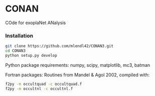 # CONAN
COde for exoplaNet ANalysis

### Installation
```bash
git clone https://github.com/mlendl42/CONAN3.git
cd CONAN3
python setup.py develop
```

Python package requirements:
numpy, scipy, matplotlib, mc3, batman

Fortran packages:
Routines from Mandel & Agol 2002, compiled with:
```bash
f2py -m occultquad -c occultquad.f
f2py -m occultnl -c occultnl.f
```

